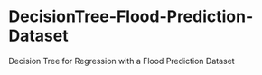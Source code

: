 # DecisionTree-Flood-Prediction-Dataset
Decision Tree for Regression with a Flood Prediction Dataset 
